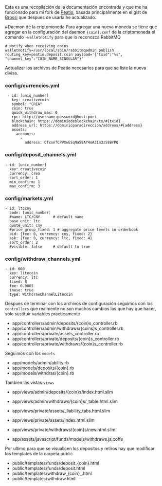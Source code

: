 Esta es una recopilación de la documentación encontrada y que me ha funcionado para mi fork de [Peatio](https://github.com/ShadowMyst/peatio), basada principalmente en el gist de [Brossi](https://gist.github.com/brossi/175f60bd1dc4f99f9373) que despues de usarla he actualizado.

#Daemon de la criptomoneda
Para agregar una nueva moneda se tiene que agregar en la configuración del daemon `{coin}.conf` de la criptomoneda el comando `-walletnotify` para que lo reconozca RabbitMQ

```
# Notify when receiving coins
walletnotify=/usr/local/sbin/rabbitmqadmin publish routing_key=peatio.deposit.coin payload='{"txid":"%s", "channel_key":"COIN_NAME_SINGULAR"}'
```
Actualizar los archivos de Peatio necesarios para que se liste la nueva divisa.

### config/currencies.yml
```
 - id: [uniq_number]
   key: creativecoin
   symbol: "CREA"
   coin: true
   quick_withdraw_max: 0
   rpc: http://username:password@host:port
   blockchain: https://dominiodeblockchain/tx/#{txid}
   address_url: https://dominioparadireccion/address/#{address}
   assets:
     accounts:
       -
         address: CTxsnfCPVXwESqNa58AY4oA31m3z58BYPQ
```
### config/deposit_channels.yml
```
- id: [unic_number]
  key: creativecoin
  currency: crea
  sort_order: 1
  min_confirm: 1
  max_confirm: 3
```
### config/markets.yml
```
- id: ltccny
  code: [unic_number]
  #name: LTC/CNY      # default name
  base_unit: ltc
  quote_unit: cny
  #price_group_fixed: 1 # aggregate price levels in orderbook
  bid: {fee: 0, currency: cny, fixed: 2}
  ask: {fee: 0, currency: ltc, fixed: 4}
  sort_order: 2
  #visible: false     # default to true
```
### config/withdraw_channels.yml
```
- id: 600
  key: litecoin
  currency: ltc
  fixed: 8
  fee: 0.0005
  inuse: true
  type: WithdrawChannelLitecoin
```
Despues de terminar con los archivos de configuración seguimos con los ```controllers``` que realmente no son muchos cambios los que hay que hacer, solo sustituir variables practicamente

* app/controllers/admin/deposits/{coin}s_controller.rb
* app/controllers/admin/withdraws/{coins}s_controller.rb
* app/controllers/private/assets_controller.rb
* app/controllers/private/deposits/{coin}s_controller.rb
* app/controllers/private/withdraws/{coin}s_controller.rb

Seguimos con los ```models```

* app/models/admin/ability.rb
* app/models/deposits/{coin}.rb
* app/models/withdras/{coin}.rb

Tambien las vistas ```views```

* app/views/admin/deposits/{coin}s/index.html.slim
* app/views/admin/withdraws/{coin}s/_table.html.slim
* app/views/private/assets/_liability_tabs.html.slim
* app/views/private/assets/index.html.slim
* app/views/private/withdraws/{coin}s/new.html.slim

* app/assets/javascript/funds/models/withdraws.js.coffe

Por ultimo para que se visualicen los depositos y retiros hay que modificar los templates de la carpeta public

* public/templates/funds/deposit_{coin}.html
* public/templates/funds/deposit.html
* public/templates/withdraw_{coin}_.html
* public/templates/withdraw.html

